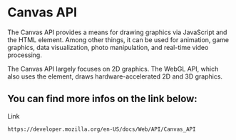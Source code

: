 # Canvas API

The Canvas API provides a means for drawing graphics via JavaScript and the HTML <canvas> element. Among other things, it can be used for animation, game graphics, data visualization, photo manipulation, and real-time video processing.

The Canvas API largely focuses on 2D graphics. The WebGL API, which also uses the <canvas> element, draws hardware-accelerated 2D and 3D graphics.

## You can find more infos on the link below: 
Link
```
https://developer.mozilla.org/en-US/docs/Web/API/Canvas_API
```